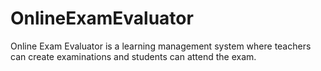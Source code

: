 # OnlineExamEvaluator
 Online Exam Evaluator is a learning management system where teachers can create examinations and students can attend the exam.
